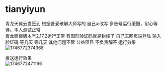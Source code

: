 # tianyiyun
青龙天翼云盘签到 根据吾爱破解大师写的 自己ai改写  多账号运行缓慢，耐心等待。本人测试正常  
青龙面板版本号2.17.2运行正常
有图形验证码就是封控了 自己去网页端登陆 输入验证码 等几天 等几天 其他问题不管 公益项目 不负责解答
运行效果</br>
![1746772374368](https://github.com/user-attachments/assets/ef31a8bc-d966-4b53-9b95-7e51baf7e65e)

推送运行效果 </br>
![1746772471166](https://github.com/user-attachments/assets/eaa14550-1bb5-428c-b6c2-b17ad5af9d24)
